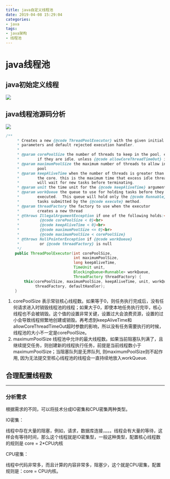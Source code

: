 ```yaml
---
title: java自定义线程池
date: 2019-04-08 15:29:04
categories:
- java
tags:
- java架构
- 线程池
---
```


# java线程池



## java初始定义线程

![](https://s2.ax1x.com/2019/04/08/A4XAkF.png)

## java线程池源码分析

![](https://s2.ax1x.com/2019/04/08/A5iM28.png)



``` java
/**
     * Creates a new {@code ThreadPoolExecutor} with the given initial
     * parameters and default rejected execution handler.
     *
     * @param corePoolSize the number of threads to keep in the pool, even
     *        if they are idle, unless {@code allowCoreThreadTimeOut} is set
     * @param maximumPoolSize the maximum number of threads to allow in the
     *        pool
     * @param keepAliveTime when the number of threads is greater than
     *        the core, this is the maximum time that excess idle threads
     *        will wait for new tasks before terminating.
     * @param unit the time unit for the {@code keepAliveTime} argument
     * @param workQueue the queue to use for holding tasks before they are
     *        executed.  This queue will hold only the {@code Runnable}
     *        tasks submitted by the {@code execute} method.
     * @param threadFactory the factory to use when the executor
     *        creates a new thread
     * @throws IllegalArgumentException if one of the following holds:<br>
     *         {@code corePoolSize < 0}<br>
     *         {@code keepAliveTime < 0}<br>
     *         {@code maximumPoolSize <= 0}<br>
     *         {@code maximumPoolSize < corePoolSize}
     * @throws NullPointerException if {@code workQueue}
     *         or {@code threadFactory} is null
     */
    public ThreadPoolExecutor(int corePoolSize,
                              int maximumPoolSize,
                              long keepAliveTime,
                              TimeUnit unit,
                              BlockingQueue<Runnable> workQueue,
                              ThreadFactory threadFactory) {
        this(corePoolSize, maximumPoolSize, keepAliveTime, unit, workQueue,
             threadFactory, defaultHandler);
    }

```

1. corePoolSize 表示常驻核心线程数。如果等于0，则任务执行完成后，没有任何请求进入时销毁线程池的线程；如果大于0，即使本地任务执行完毕，核心线程也不会被销毁。这个值的设置非常关键，设置过大会浪费资源，设置的过小会导致线程频繁地创建或销毁。再考虑到keepAliveTime和allowCoreThreadTimeOut超时参数的影响，所以没有任务需要执行的时候，线程池的大小不一定是corePoolSize。
2. maximumPoolSize 线程池中允许的最大线程数。如果当前阻塞队列满了，且继续提交任务，则创建新的线程执行任务，前提是当前线程数小于maximumPoolSize；当阻塞队列是无界队列, 则maximumPoolSize则不起作用, 因为无法提交至核心线程池的线程会一直持续地放入workQueue.

## 合理配置线程数

-----------

### 分析需求

根据需求的不同，可以将技术分成IO密集和CPU密集两种类型。

IO密集：

线程中存在大量的阻塞，例如，请求，数据库连接，。。。线程会有大量的等待，这样会有等待时间，那么这个线程就是IO密集型，一般这种类型，配置核心线程数的规则是 core = 2*CPU内核

CPU密集：

线程中代码非常多，而且计算的内容非常多，阻塞少，这个就是CPU密集，配置规则是：core = CPU内核。

